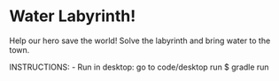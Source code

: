 # Water Labyrinth! #

Help our hero save the world! Solve the labyrinth and bring water to the town.

INSTRUCTIONS:
	- Run in desktop: 
		go to code/desktop
		run $ gradle run

